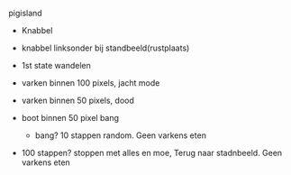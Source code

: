 pigisland




- Knabbel

- knabbel linksonder bij standbeeld(rustplaats)
- 1st state wandelen
- varken binnen 100 pixels, jacht mode
- varken binnen 50 pixels, dood

- boot binnen 50 pixel bang
	- bang? 10 stappen random. Geen varkens eten
- 100 stappen? stoppen met alles en moe, Terug naar stadnbeeld. Geen varkens eten 
